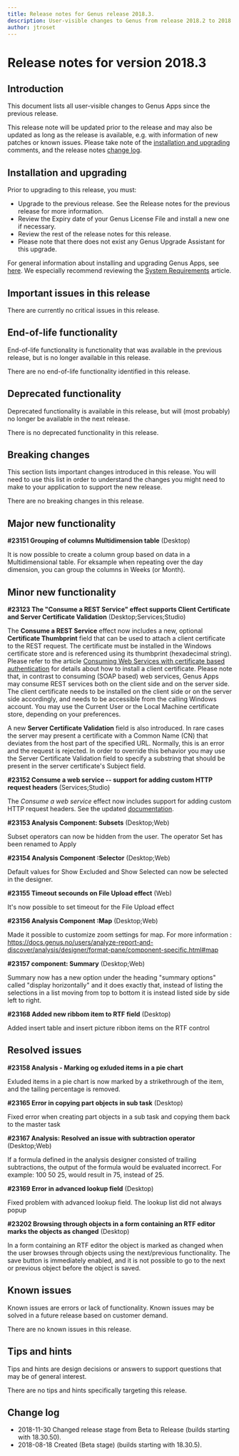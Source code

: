 ```yaml
---
title: Release notes for Genus release 2018.3.
description: User-visible changes to Genus from release 2018.2 to 2018.3.
author: jtroset
---
```

# Release notes for version 2018.3

## Introduction

This document lists all user-visible changes to Genus Apps since the previous release.
 
This release note will be updated prior to the release and may also be updated as long as the release is available, e.g. with information of new patches or known issues. Please take note of the [installation and upgrading](#installation-and-upgrading) comments, and the release notes [change log](#change-log).

## Installation and upgrading
 
Prior to upgrading to this release, you must:
* Upgrade to the previous release. See the Release notes for the previous release for more information.
* Review the Expiry date of your Genus License File and install a new one if necessary.
* Review the rest of the release notes for this release.
* Please note that there does not exist any Genus Upgrade Assistant for this upgrade.
 
For general information about installing and upgrading Genus Apps, see [here](../installation-and-configuration/index.md). We especially recommend reviewing the [System Requirements](../installation-and-configuration/system-requirements.md) article.

## Important issues in this release

There are currently no critical issues in this release.

<!--rntype01-start INSTALLATION / UPGRADE. DO NOT CHANGE THESE TAGS. ANY CHANGES BELOW WILL BE OVERWRITTEN.-->

<!--rntype01-end   INSTALLATION / UPGRADE. DO NOT CHANGE THESE TAGS. ANY CHANGES ABOVE WILL BE OVERWRITTEN.-->
<!-- release note type 2 is missing. That's ok.-->

## End-of-life functionality

End-of-life functionality is functionality that was available in the previous release, but is no longer available in this release.
<!--rntype03-start END-OF-LIFE. DO NOT CHANGE THESE TAGS. ANY CHANGES BELOW WILL BE OVERWRITTEN.-->
There are no end-of-life functionality identified in this release.
<!--rntype03-end   END-OF-LIFE. DO NOT CHANGE THESE TAGS. ANY CHANGES ABOVE WILL BE OVERWRITTEN.-->
## Deprecated functionality

Deprecated functionality is available in this release, but will (most probably) no longer be available in the next release.
<!--rntype04-start DEPRECATED. DO NOT CHANGE THESE TAGS. ANY CHANGES BELOW WILL BE OVERWRITTEN.-->
There is no deprecated functionality in this release.
<!--rntype04-end   DEPRECATED. DO NOT CHANGE THESE TAGS. ANY CHANGES ABOVE WILL BE OVERWRITTEN.-->
## Breaking changes

This section lists important changes introduced in this release. You will need to use this list in order to understand the changes you might need to make to your application to support the new release.
<!--rntype05-start BREAKING. DO NOT CHANGE THESE TAGS. ANY CHANGES BELOW WILL BE OVERWRITTEN.-->
There are no breaking changes in this release.
<!--rntype05-end   BREAKING. DO NOT CHANGE THESE TAGS. ANY CHANGES ABOVE WILL BE OVERWRITTEN.-->
## Major new functionality
<!--rntype06-start MAJOR. DO NOT CHANGE THESE TAGS. ANY CHANGES BELOW WILL BE OVERWRITTEN.-->
<!--ID 9ff0a5a5-8c71-43e1-879d-cab2ad8167f0 -->
**#23151 Grouping of columns Multidimension table** (Desktop)

It is now possible to create a column group based on data in a Multidimensional table. For eksample when repeating over the day dimension, you can group the columns in Weeks (or Month).

<!--rntype06-end   MAJOR. DO NOT CHANGE THESE TAGS. ANY CHANGES ABOVE WILL BE OVERWRITTEN.-->
## Minor new functionality
<!--rntype07-start MINOR. DO NOT CHANGE THESE TAGS. ANY CHANGES BELOW WILL BE OVERWRITTEN.-->
<!--ID f2042c91-d86d-41d4-84af-3cd2051b07b2 -->
**#23123 The "Consume a REST Service" effect supports Client Certificate and Server Certificate Validation** (Desktop;Services;Studio)

The **Consume a REST Service** effect now includes a new, optional **Certificate Thumbprint** field that can be used to attach a client certificate to the REST request. The certificate must be installed in the Windows certificate store and is referenced using its thumbprint (hexadecimal string). Please refer to the article [Consuming Web Services with certificate based authentication](https://docs.genus.no/developers/defining-an-app-model/services/web-services/consuming-web-services-with-certificate-based-authentication.html) for details about how to install a client certificate. Please note that, in contrast to consuming (SOAP based) web services, Genus Apps may consume REST services both on the client side and on the server side. The client certificate needs to be installed on the client side or on the server side accordingly, and needs to be accessible from the calling Windows account. You may use the Current User or the Local Machine certificate store, depending on your preferences.

A new **Server Certificate Validation** field is also introduced. In rare cases the server may present a certificate with a Common Name (CN) that deviates from the host part of the specified URL. Normally, this is an error and the request is rejected. In order to override this behavior you may use the Server Certificate Validation field to specify a substring that should be present in the server certificate's Subject field.

<!--ID 656dd3fe-525d-4c7a-a7fa-a36b232695e5 -->
**#23152 Consume a web service -- support for adding custom HTTP request headers** (Services;Studio)

The _Consume a web service_ effect now includes support for adding custom HTTP request headers. See the updated [documentation](https://docs.genus.no/developers/defining-an-app-model/logic/action-orchestration/actions/effects/consume-a-web-service.html).

<!--ID 1089ca77-a790-4e4d-a0e5-9bd2523e71a4 -->
**#23153 Analysis  Component: Subsets** (Desktop;Web)

Subset operators can now be hidden from the user. The operator Set has been renamed to Apply

<!--ID b1dbaceb-aff8-4450-8de2-66dce1e0d730 -->
**#23154 Analysis  Component :Selector** (Desktop;Web)

Default values for Show Excluded and Show Selected can now be selected in the designer.

<!--ID e20f2019-0228-4d95-a85c-c87c87f6407f -->
**#23155 Timeout secounds on File Upload effect** (Web)

It's now possible to set timeout for the File Upload effect

<!--ID 431a02f1-b9e3-4439-84a9-3552647aa537 -->
**#23156 Analysis  Component :Map** (Desktop;Web)

Made it possible to customize zoom settings for map. For more information : https://docs.genus.no/users/analyze-report-and-discover/analysis/designer/format-pane/component-specific.html#map

<!--ID ac004d16-2940-48c7-9a18-51e8e8617d45 -->
**#23157 component: Summary** (Desktop;Web)

Summary now has a new option under the heading "summary options"  called "display horizontally" and it does exactly that, instead of listing the selections in a list moving from top to bottom it is instead listed side by side left to right.

<!--ID 09edb766-7197-4672-8121-bf67f69379d2 -->
**#23168 Added new ribbom item to RTF field** (Desktop)

Added insert table and insert picture ribbon items on the RTF control

<!--rntype07-end   MINOR. DO NOT CHANGE THESE TAGS. ANY CHANGES ABOVE WILL BE OVERWRITTEN.-->
## Resolved issues
<!--rntype08-start RESOLVED ISSUES. DO NOT CHANGE THESE TAGS. ANY CHANGES BELOW WILL BE OVERWRITTEN.-->
<!--ID 340afc8d-8af5-46cc-8f20-d56a80893bd8 -->
**#23158 Analysis - Marking og exluded items in a pie chart**

Exluded items in a pie chart is now marked by a strikethrough of the item, and the tailing percentage is removed.

<!--ID 8560fbc4-48e7-48ab-aee8-9bf7362a0fc4 -->
**#23165 Error in copying part objects in sub task** (Desktop)

Fixed error when creating part objects in a sub task and copying them back to the master task

<!--ID 21eaf2b1-108a-4344-8be5-9db4dcd46a99 -->
**#23167 Analysis: Resolved an issue with subtraction operator** (Desktop;Web)

If a formula defined in the analysis designer consisted of trailing subtractions, the output of the formula would be evaluated incorrect. For example: 100  50  25, would result in 75, instead of 25.

<!--ID cb022e0f-3b31-4c32-9175-92469fcaba5d -->
**#23169 Error in advanced lookup field** (Desktop)

Fixed problem with advanced lookup field. The lookup list did not always popup

<!--ID 4fd53f02-9523-47dd-884c-43f1a66ac005 -->
**#23202 Browsing through objects in a form containing an RTF editor marks the objects as changed** (Desktop)

In a form containing an RTF editor the object is marked as changed when the user browses through objects using the next/previous functionality. The save button is immediately enabled, and it is not possible to go to the next or previous object before the object is saved.

<!--rntype08-end   RESOLVED ISSUES. DO NOT CHANGE THESE TAGS. ANY CHANGES ABOVE WILL BE OVERWRITTEN.-->
## Known issues

Known issues are errors or lack of functionality. Known issues may be solved in a future release based on customer demand.
<!--rntype09-start KNOWN ISSUES. DO NOT CHANGE THESE TAGS. ANY CHANGES BELOW WILL BE OVERWRITTEN.-->
There are no known issues in this release.
<!--rntype09-end   KNOWN ISSUES. DO NOT CHANGE THESE TAGS. ANY CHANGES ABOVE WILL BE OVERWRITTEN.-->
## Tips and hints

Tips and hints are design decisions or answers to support questions that may be of general interest.
 
There are no tips and hints specifically targeting this release.

## Change log
* 2018-11-30 Changed release stage from Beta to Release (builds starting with 18.30.50).
* 2018-08-18 Created (Beta stage) (builds starting with 18.30.5).
<!--changelog CHANGELOG. DO NOT CHANGE THIS TAG. ANY CHANGES BELOW WILL BE DELETED.-->
